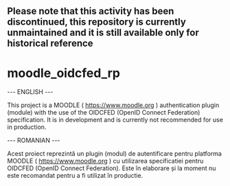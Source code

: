 Please note that this activity has been discontinued, this repository is currently unmaintained and it is still available only for historical reference
----

# moodle_oidcfed_rp

--- ENGLISH ---

This project is a MOODLE ( https://www.moodle.org ) authentication plugin (module) with 
the use of the OIDCFED (OpenID Connect Federation) specification. 
It is in development and is currently not recommended for use in production.

--- ROMANIAN ---

Acest proiect reprezintă un plugin (modul) de autentificare pentru platforma MOODLE ( https://www.moodle.org )
cu utilizarea specificatiei pentru OIDCFED (OpenID Connect Federation).
Este în elaborare și la moment nu este recomandat pentru a fi utilizat în productie.
